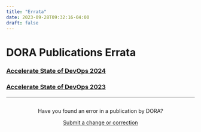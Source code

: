 ```yaml
---
title: "Errata"
date: 2023-09-28T09:32:16-04:00
draft: false
---
```


# DORA Publications Errata

### <a href='{{<relref "/research/2024/errata">}}'>Accelerate State of DevOps 2024</a>
### <a href='{{<relref "/research/2023/errata">}}'>Accelerate State of DevOps 2023</a>

-----

<div style="text-align:center; margin-top:2em;">
Have you found an error in a publication by DORA?

<a href='mailto:dora-advocacy@google.com?subject=DORA+Publication+error+report' class='button' target="_blank">Submit a change or correction</a>
</div>